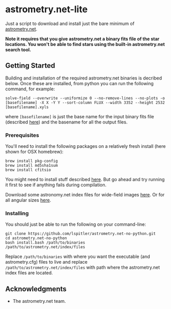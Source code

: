 # astrometry.net-lite

Just a script to download and install just the bare minimum of [astrometry.net](http://astrometry.net/use.html).

**Note it requires that you give astrometry.net a binary fits file of the star locations. You won't be able to find stars using the built-in astrometry.net search tool.**

## Getting Started

Building and installation of the required astrometry.net binaries is decribed below. Once these are installed, from python you can run the following command, for example:

`solve-field --overwrite --uniformize 0 --no-remove-lines --no-plots -o [basefilename] -X X -Y Y --sort-column FLUX --width 3352 --height 2532 [basefilename].xyls`

where `[basefilename]` is just the base name for the input binary fits file (described [here](http://astrometry.net/doc/build-index.html#prepare-fits)) and the basename for all the output files.

### Prerequisites

You'll need to install the following packages on a relatively fresh install (here shown for OSX homebrew):
```
brew install pkg-config
brew install md5sha1sum
brew install cfitsio
```

You might need to install stuff described [here](http://astrometry.net/doc/build.html#mac-os-x-using-homebrew). But go ahead and try running it first to see if anything fails during compilation.

Download some astronomy.net index files for wide-field images [here](http://broiler.astrometry.net/~dstn/4100/). Or for all angular sizes [here](http://broiler.astrometry.net/~dstn/4200/).

### Installing

You should just be able to run the following on your command-line:

```
git clone https://github.com/lspitler/astrometry.net-no-python.git
cd astrometry.net-no-python
bash install.bash /path/to/binaries /path/to/astrometry.net/index/files
```

Replace `/path/to/binaries` with where you want the executable (and astrometry.cfg) files to live and replace `/path/to/astrometry.net/index/files` with path where the astrometry.net index files are located.


## Acknowledgments

* The astrometry.net team.
